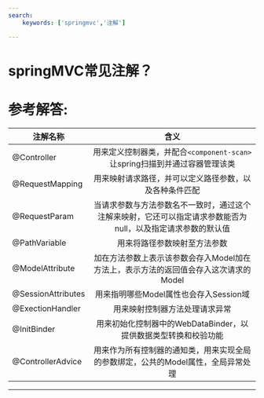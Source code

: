```yaml
---
search:
    keywords: ['springmvc','注解']

---
```


# springMVC常见注解？


# 参考解答:
|注解名称|含义
|-----|:-----:|
|@Controller |用来定义控制器类，并配合`<component-scan>`让spring扫描到并通过容器管理该类|
|@RequestMapping|用来映射请求路径，并可以定义路径参数，以及各种条件匹配|
|@RequestParam|当请求参数与方法参数名不一致时，通过这个注解来映射，它还可以指定请求参数能否为null，以及指定请求参数的默认值|
|@PathVariable|用来将路径参数映射至方法参数|
|@ModelAttribute|加在方法参数上表示该参数会存入Model加在方法上，表示方法的返回值会存入这次请求的Model|
|@SessionAttributes|用来指明哪些Model属性也会存入Session域|
|@ExectionHandler|用来映射控制器方法处理请求异常|
|@InitBinder|用来初始化控制器中的WebDataBinder，以提供数据类型转换和校验功能|
|@ControllerAdvice|用来作为所有控制器的通知类，用来实现全局的参数绑定，公共的Model属性，全局异常处理|

---